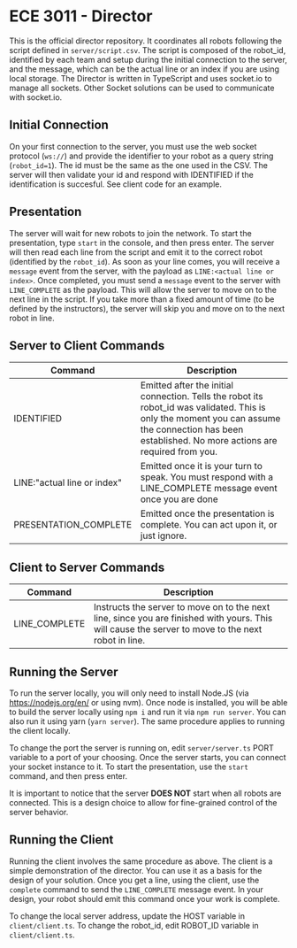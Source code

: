 # ECE 3011 - Director

This is the official director repository. It coordinates all robots following the script defined in `server/script.csv`. The script is composed of the robot_id, identified by each team and setup during the initial connection to the server, and the message, which can be the actual line or an index if you are using local storage. The Director is written in TypeScript and uses socket.io to manage all sockets. Other Socket solutions can be used to communicate with socket.io.

## Initial Connection

On your first connection to the server, you must use the web socket protocol (`ws://`) and provide the identifier to your robot as a query string (`robot_id=1`). The id must be the same as the one used in the CSV. The server will then validate your id and respond with IDENTIFIED if the identification is succesful. See client code for an example.

## Presentation

The server will wait for new robots to join the network. To start the presentation, type `start` in the console, and then press enter. The server will then read each line from the script and emit it to the correct robot (identified by the `robot_id`). As soon as your line comes, you will receive a `message` event from the server, with the payload as `LINE:<actual line or index>`. Once completed, you must send a `message` event to the server with `LINE_COMPLETE` as the payload. This will allow the server to move on to the next line in the script. If you take more than a fixed amount of time (to be defined by the instructors), the server will skip you and move on to the next robot in line.

## Server to Client Commands

| Command                     | Description                                                                                                                                                                                          |
| --------------------------- | ---------------------------------------------------------------------------------------------------------------------------------------------------------------------------------------------------- |
| IDENTIFIED                  | Emitted after the initial connection. Tells the robot its robot_id was validated. This is only the moment you can assume the connection has been established. No more actions are required from you. |
| LINE:"actual line or index" | Emitted once it is your turn to speak. You must respond with a LINE_COMPLETE message event once you are done                                                                                         |
| PRESENTATION_COMPLETE       | Emitted once the presentation is complete. You can act upon it, or just ignore.                                                                                                                      |

## Client to Server Commands

| Command       | Description                                                                                                                                        |
| ------------- | -------------------------------------------------------------------------------------------------------------------------------------------------- |
| LINE_COMPLETE | Instructs the server to move on to the next line, since you are finished with yours. This will cause the server to move to the next robot in line. |

## Running the Server

To run the server locally, you will only need to install Node.JS (via https://nodejs.org/en/ or using nvm). Once node is installed, you will be able to build the server locally using `npm i` and run it via `npm run server`. You can also run it using yarn (`yarn server`). The same procedure applies to running the client locally.

To change the port the server is running on, edit `server/server.ts` PORT variable to a port of your choosing. Once the server starts, you can connect your socket instance to it. To start the presentation, use the `start` command, and then press enter.

It is important to notice that the server **DOES NOT** start when all robots are connected. This is a design choice to allow for fine-grained control of the server behavior.

## Running the Client

Running the client involves the same procedure as above. The client is a simple demonstration of the director. You can use it as a basis for the design of your solution. Once you get a line, using the client, use the `complete` command to send the `LINE_COMPLETE` message event. In your design, your robot should emit this command once your work is complete.

To change the local server address, update the HOST variable in `client/client.ts`. To change the robot_id, edit ROBOT_ID variable in `client/client.ts`.
